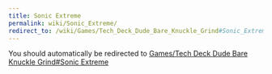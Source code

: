 ```yaml
---
title: Sonic Extreme
permalink: wiki/Sonic_Extreme/
redirect_to: /wiki/Games/Tech_Deck_Dude_Bare_Knuckle_Grind#Sonic_Extreme/
---
```


You should automatically be redirected to [Games/Tech Deck Dude Bare Knuckle Grind#Sonic Extreme](/wiki/Games/Tech_Deck_Dude_Bare_Knuckle_Grind#Sonic_Extreme/)
